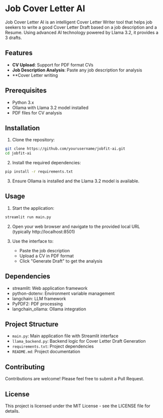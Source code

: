 # Job Cover Letter AI

Job Cover Letter AI is an intelligent Cover Letter Writer tool that helps job seekers to write a good Cover Letter Draft based on a job description and a Resume. Using advanced AI technology powered by Llama 3.2, it provides a 3 drafts.

## Features

- **CV Upload**: Support for PDF format CVs
- **Job Description Analysis**: Paste any job description for analysis
- **Cover Letter writing

## Prerequisites

- Python 3.x
- Ollama with Llama 3.2 model installed
- PDF files for CV analysis

## Installation

1. Clone the repository:
```bash
git clone https://github.com/yourusername/jobfit-ai.git
cd jobfit-ai
```

2. Install the required dependencies:
```bash
pip install -r requirements.txt
```

3. Ensure Ollama is installed and the Llama 3.2 model is available.

## Usage

1. Start the application:
```bash
streamlit run main.py
```

2. Open your web browser and navigate to the provided local URL (typically http://localhost:8501)

3. Use the interface to:
   - Paste the job description
   - Upload a CV in PDF format
   - Click "Generate Draft" to get the analysis

## Dependencies

- streamlit: Web application framework
- python-dotenv: Environment variable management
- langchain: LLM framework
- PyPDF2: PDF processing
- langchain_ollama: Ollama integration

## Project Structure

- `main.py`: Main application file with Streamlit interface
- `llama_backend.py`: Backend logic for Cover Letter Draft Generation
- `requirements.txt`: Project dependencies
- `README.md`: Project documentation

## Contributing

Contributions are welcome! Please feel free to submit a Pull Request.

## License

This project is licensed under the MIT License - see the LICENSE file for details.
